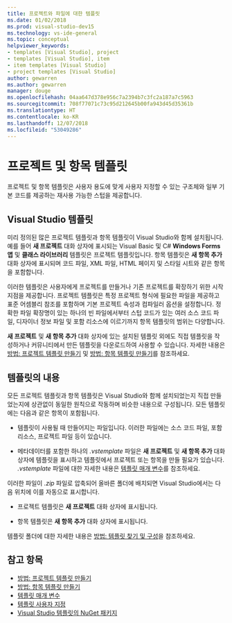```yaml
---
title: 프로젝트와 파일에 대한 템플릿
ms.date: 01/02/2018
ms.prod: visual-studio-dev15
ms.technology: vs-ide-general
ms.topic: conceptual
helpviewer_keywords:
- templates [Visual Studio], project
- templates [Visual Studio], item
- item templates [Visual Studio]
- project templates [Visual Studio]
author: gewarren
ms.author: gewarren
manager: douge
ms.openlocfilehash: 04aa647d378e956c7a2394b7c3fc2a187a7c5963
ms.sourcegitcommit: 708f77071c73c95d212645b00fa943d45d35361b
ms.translationtype: HT
ms.contentlocale: ko-KR
ms.lasthandoff: 12/07/2018
ms.locfileid: "53049286"
---
```

# <a name="project-and-item-templates"></a>프로젝트 및 항목 템플릿

프로젝트 및 항목 템플릿은 사용자 용도에 맞게 사용자 지정할 수 있는 구조체와 일부 기본 코드를 제공하는 재사용 가능한 스텁을 제공합니다.

## <a name="visual-studio-templates"></a>Visual Studio 템플릿

미리 정의된 많은 프로젝트 템플릿과 항목 템플릿이 Visual Studio와 함께 설치됩니다. 예를 들어 **새 프로젝트** 대화 상자에 표시되는 Visual Basic 및 C# **Windows Forms 앱** 및 **클래스 라이브러리** 템플릿은 프로젝트 템플릿입니다. 항목 템플릿은 **새 항목 추가** 대화 상자에 표시되며 코드 파일, XML 파일, HTML 페이지 및 스타일 시트와 같은 항목을 포함합니다.

이러한 템플릿은 사용자에게 프로젝트를 만들거나 기존 프로젝트를 확장하기 위한 시작 지점을 제공합니다. 프로젝트 템플릿은 특정 프로젝트 형식에 필요한 파일을 제공하고 표준 어셈블리 참조를 포함하며 기본 프로젝트 속성과 컴파일러 옵션을 설정합니다. 정확한 파일 확장명이 있는 하나의 빈 파일에서부터 스텁 코드가 있는 여러 소스 코드 파일, 디자이너 정보 파일 및 포함 리소스에 이르기까지 항목 템플릿의 범위는 다양합니다.

**새 프로젝트** 및 **새 항목 추가** 대화 상자에 있는 설치된 템플릿 외에도 직접 템플릿을 작성하거나 커뮤니티에서 만든 템플릿을 다운로드하여 사용할 수 있습니다. 자세한 내용은 [방법: 프로젝트 템플릿 만들기](../ide/how-to-create-project-templates.md) 및 [방법: 항목 템플릿 만들기](../ide/how-to-create-item-templates.md)를 참조하세요.

## <a name="contents-of-a-template"></a>템플릿의 내용

모든 프로젝트 템플릿과 항목 템플릿은 Visual Studio와 함께 설치되었는지 직접 만들었는지에 상관없이 동일한 원칙으로 작동하며 비슷한 내용으로 구성됩니다. 모든 템플릿에는 다음과 같은 항목이 포함됩니다.

- 템플릿이 사용될 때 만들어지는 파일입니다. 이러한 파일에는 소스 코드 파일, 포함 리소스, 프로젝트 파일 등이 있습니다.

- 메타데이터를 포함한 하나의 *.vstemplate* 파일은 **새 프로젝트** 및 **새 항목 추가** 대화 상자에 템플릿을 표시하고 템플릿에서 프로젝트 또는 항목을 만들 필요가 있습니다. *.vstemplate* 파일에 대한 자세한 내용은 [템플릿 매개 변수](../ide/template-parameters.md)를 참조하세요.

이러한 파일이 *.zip* 파일로 압축되어 올바른 폴더에 배치되면 Visual Studio에서는 다음 위치에 이를 자동으로 표시합니다.

- 프로젝트 템플릿은 **새 프로젝트** 대화 상자에 표시됩니다.

- 항목 템플릿은 **새 항목 추가** 대화 상자에 표시됩니다.

템플릿 폴더에 대한 자세한 내용은 [방법: 템플릿 찾기 및 구성](../ide/how-to-locate-and-organize-project-and-item-templates.md)을 참조하세요.

## <a name="see-also"></a>참고 항목

- [방법: 프로젝트 템플릿 만들기](../ide/how-to-create-project-templates.md)
- [방법: 항목 템플릿 만들기](../ide/how-to-create-item-templates.md)
- [템플릿 매개 변수](../ide/template-parameters.md)
- [템플릿 사용자 지정](../ide/customizing-project-and-item-templates.md)
- [Visual Studio 템플릿의 NuGet 패키지](/nuget/visual-studio-extensibility/visual-studio-templates)